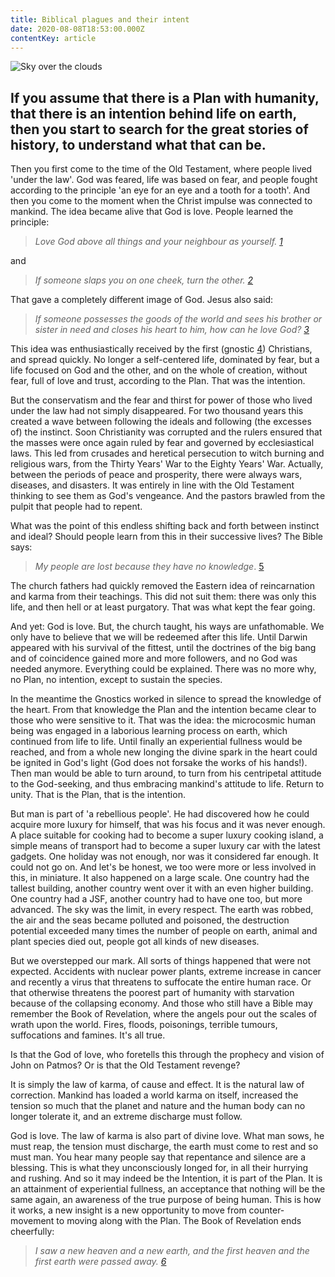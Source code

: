 ```yaml
---
title: Biblical plagues and their intent
date: 2020-08-08T18:53:00.000Z
contentKey: article
---
```

![Sky over the clouds](/img/biblical-plagues-sky-690293_1920.jpg "Biblical plagues and their intent")



## If you assume that there is a Plan with humanity, that there is an intention behind life on earth, then you start to search for the great stories of history, to understand what that can be.

Then you first come to the time of the Old Testament, where people lived 'under the law'. God was feared, life was based on fear, and people fought according to the principle 'an eye for an eye and a tooth for a tooth'. And then you come to the moment when the Christ impulse was connected to mankind. The idea became alive that God is love. People learned the principle:

> *Love God above all things and your neighbour as yourself. [1](https://www.logon.media/en/biblical-plagues-and-their-intent#footnote1_st7zys4 "Gospel of Marcus 12 verse 30")*

and

> *If someone slaps you on one cheek, turn the other. [2](https://www.logon.media/en/biblical-plagues-and-their-intent#footnote2_kc6l151 "Gospel of Luke 6 verse 29")*

That gave a completely different image of God. Jesus also said:

> *If someone possesses the goods of the world and sees his brother or sister in need and closes his heart to him, how can he love God? [3](https://www.logon.media/en/biblical-plagues-and-their-intent#footnote3_ok92yn3 "New Testament, The First Letter of John 3 verse 17")*

This idea was enthusiastically received by the first (gnostic [4](https://www.logon.media/en/biblical-plagues-and-their-intent#footnote4_wwonfhy "Gnosis = knowledge of the heart")) Christians, and spread quickly. No longer a self-centered life, dominated by fear, but a life focused on God and the other, and on the whole of creation, without fear, full of love and trust, according to the Plan. That was the intention.

But the conservatism and the fear and thirst for power of those who lived under the law had not simply disappeared. For two thousand years this created a wave between following the ideals and following (the excesses of) the instinct. Soon Christianity was corrupted and the rulers ensured that the masses were once again ruled by fear and governed by ecclesiastical laws. This led from crusades and heretical persecution to witch burning and religious wars, from the Thirty Years' War to the Eighty Years' War. Actually, between the periods of peace and prosperity, there were always wars, diseases, and disasters. It was entirely in line with the Old Testament thinking to see them as God's vengeance. And the pastors brawled from the pulpit that people had to repent.

What was the point of this endless shifting back and forth between instinct and ideal? Should people learn from this in their successive lives? The Bible says:

> *My people are lost because they have no knowledge*. [5](https://www.logon.media/en/biblical-plagues-and-their-intent#footnote5_dxa8hbb "Bible Hosea 4 verse 6")

The church fathers had quickly removed the Eastern idea of reincarnation and karma from their teachings. This did not suit them: there was only this life, and then hell or at least purgatory. That was what kept the fear going.

And yet: God is love. But, the church taught, his ways are unfathomable. We only have to believe that we will be redeemed after this life. Until Darwin appeared with his survival of the fittest, until the doctrines of the big bang and of coincidence gained more and more followers, and no God was needed anymore. Everything could be explained. There was no more why, no Plan, no intention, except to sustain the species.

In the meantime the Gnostics worked in silence to spread the knowledge of the heart. From that knowledge the Plan and the intention became clear to those who were sensitive to it. That was the idea: the microcosmic human being was engaged in a laborious learning process on earth, which continued from life to life. Until finally an experiential fullness would be reached, and from a whole new longing the divine spark in the heart could be ignited in God's light (God does not forsake the works of his hands!). Then man would be able to turn around, to turn from his centripetal attitude to the God-seeking, and thus embracing mankind's attitude to life. Return to unity. That is the Plan, that is the intention.

But man is part of 'a rebellious people'. He had discovered how he could acquire more luxury for himself, that was his focus and it was never enough. A place suitable for cooking had to become a super luxury cooking island, a simple means of transport had to become a super luxury car with the latest gadgets. One holiday was not enough, nor was it considered far enough. It could not go on. And let's be honest, we too were more or less involved in this, in miniature. It also happened on a large scale. One country had the tallest building, another country went over it with an even higher building. One country had a JSF, another country had to have one too, but more advanced. The sky was the limit, in every respect. The earth was robbed, the air and the seas became polluted and poisoned, the destruction potential exceeded many times the number of people on earth, animal and plant species died out, people got all kinds of new diseases.

But we overstepped our mark. All sorts of things happened that were not expected. Accidents with nuclear power plants, extreme increase in cancer and recently a virus that threatens to suffocate the entire human race. Or that otherwise threatens the poorest part of humanity with starvation because of the collapsing economy. And those who still have a Bible may remember the Book of Revelation, where the angels pour out the scales of wrath upon the world. Fires, floods, poisonings, terrible tumours, suffocations and famines. It's all true.

Is that the God of love, who foretells this through the prophecy and vision of John on Patmos? Or is that the Old Testament revenge?

It is simply the law of karma, of cause and effect. It is the natural law of correction. Mankind has loaded a world karma on itself, increased the tension so much that the planet and nature and the human body can no longer tolerate it, and an extreme discharge must follow.

God is love. The law of karma is also part of divine love. What man sows, he must reap, the tension must discharge, the earth must come to rest and so must man. You hear many people say that repentance and silence are a blessing. This is what they unconsciously longed for, in all their hurrying and rushing. And so it may indeed be the Intention, it is part of the Plan. It is an attainment of experiential fullness, an acceptance that nothing will be the same again, an awareness of the true purpose of being human. This is how it works, a new insight is a new opportunity to move from counter-movement to moving along with the Plan. The Book of Revelation ends cheerfully:

> *I saw a new heaven and a new earth, and the first heaven and the first earth were passed away. [6](https://www.logon.media/en/biblical-plagues-and-their-intent#footnote6_a6q9jn3 "Revelation 21 verse 1")*